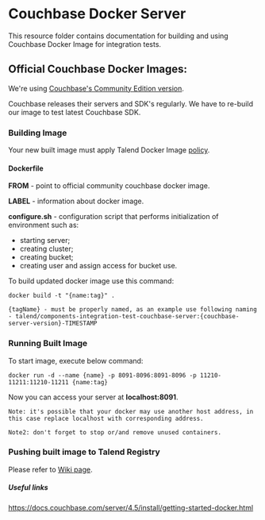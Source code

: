 # Couchbase Docker Server

This resource folder contains documentation for building and using Couchbase Docker Image for integration tests.

## Official Couchbase Docker Images:
We're using [Couchbase's Community Edition version](https://hub.docker.com/r/couchbase/server/tags/).

Couchbase releases their servers and SDK's regularly. We have to re-build our image to test latest Couchbase SDK.

### Building Image ###
Your new built image must apply Talend Docker Image [policy](https://github.com/Talend/policies/blob/master/official/DockerPolicy.md).

#### Dockerfile

**FROM** - point to official community couchbase docker image.

**LABEL** - information about docker image.

**configure.sh** - configuration script that performs initialization of environment such as:
* starting server;
* creating cluster;
* creating bucket;
* creating user and assign access for bucket use.

To build updated docker image use this command:

```
docker build -t "{name:tag}" .
```
`{tagName} - must be properly named, as an example use following naming - talend/components-integration-test-couchbase-server:{couchbase-server-version}-TIMESTAMP`

### Running Built Image ###

To start image, execute below command:

```
docker run -d --name {name} -p 8091-8096:8091-8096 -p 11210-11211:11210-11211 {name:tag}
```
Now you can access your server at **localhost:8091**.

`Note: it's possible that your docker may use another host address, in this case replace localhost with corresponding address.`

`Note2: don't forget to stop or/and remove unused containers.`

### Pushing built image to Talend Registry ###

Please refer to [Wiki page](https://wiki.talend.com/display/rd/Push+new+Docker+image+to+the+registry).

##### Useful links #####
https://docs.couchbase.com/server/4.5/install/getting-started-docker.html